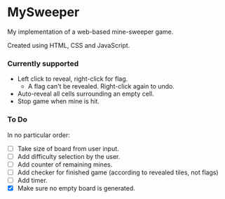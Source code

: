 # MySweeper
My implementation of a web-based mine-sweeper game.

Created using HTML, CSS and JavaScript.

### Currently supported

- Left click to reveal, right-click for flag.
  - A flag can't be revealed. Right-click again to undo.
- Auto-reveal all cells surrounding an empty cell.
- Stop game when mine is hit.

### To Do
In no particular order:
- [ ] Take size of board from user input.
- [ ] Add difficulty selection by the user.
- [ ] Add counter of remaining mines.
- [ ] Add checker for finished game (according to revealed tiles, not flags)
- [ ] Add timer.
- [x] Make sure no empty board is generated.
